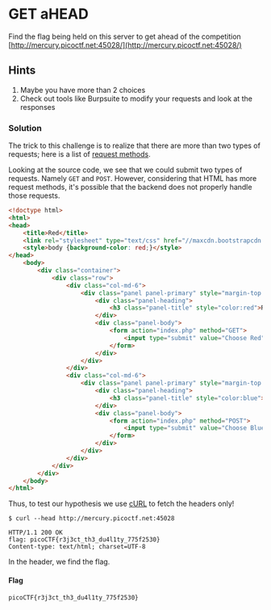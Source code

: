 # GET aHEAD

Find the flag being held on this server to get ahead of the competition [http://mercury.picoctf.net:45028/](http://mercury.picoctf.net:45028/)


## Hints

1. Maybe you have more than 2 choices
1. Check out tools like Burpsuite to modify your requests and look at the responses


### Solution

The trick to this challenge is to realize that there are more than two types of requests; here is a list of [request methods](https://en.wikipedia.org/wiki/Hypertext_Transfer_Protocol#Request_methods).


Looking at the source code, we see that we could submit two types of requests. Namely `GET` and `POST`. However, considering that HTML has more request methods, it's possible that the backend does not properly handle those requests.


```html
<!doctype html>
<html>
<head>
    <title>Red</title>
    <link rel="stylesheet" type="text/css" href="//maxcdn.bootstrapcdn.com/bootstrap/3.3.5/css/bootstrap.min.css">
	<style>body {background-color: red;}</style>
</head>
	<body>
		<div class="container">
			<div class="row">
				<div class="col-md-6">
					<div class="panel panel-primary" style="margin-top:50px">
						<div class="panel-heading">
							<h3 class="panel-title" style="color:red">Red</h3>
						</div>
						<div class="panel-body">
							<form action="index.php" method="GET">
								<input type="submit" value="Choose Red"/>
							</form>
						</div>
					</div>
				</div>
				<div class="col-md-6">
					<div class="panel panel-primary" style="margin-top:50px">
						<div class="panel-heading">
							<h3 class="panel-title" style="color:blue">Blue</h3>
						</div>
						<div class="panel-body">
							<form action="index.php" method="POST">
								<input type="submit" value="Choose Blue"/>
							</form>
						</div>
					</div>
				</div>
			</div>
		</div>
	</body>
</html>
```


Thus, to test our hypothesis we use [cURL](https://en.wikipedia.org/wiki/CURL) to fetch the headers only!


```shell
$ curl --head http://mercury.picoctf.net:45028

HTTP/1.1 200 OK
flag: picoCTF{r3j3ct_th3_du4l1ty_775f2530}
Content-type: text/html; charset=UTF-8
```

In the header, we find the flag.


#### Flag

```
picoCTF{r3j3ct_th3_du4l1ty_775f2530}
```